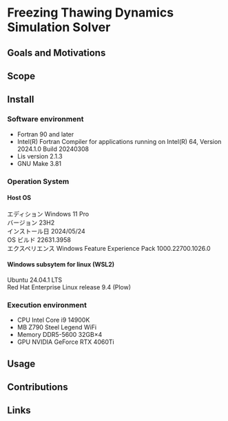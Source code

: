 # Freezing Thawing Dynamics Simulation Solver

## Goals and Motivations

## Scope

## Install
### Software environment
* Fortran 90 and later
* Intel(R) Fortran Compiler for applications running on Intel(R) 64, Version 2024.1.0 Build 20240308
* Lis version 2.1.3
* GNU Make 3.81

### Operation System
#### Host OS
エディション	Windows 11 Pro <br>
バージョン	23H2 <br>
インストール日	2024/05/24 <br>
OS ビルド	22631.3958 <br>
エクスペリエンス	Windows Feature Experience Pack 1000.22700.1026.0

#### Windows subsytem for linux (WSL2)
Ubuntu 24.04.1 LTS <br>
Red Hat Enterprise Linux release 9.4 (Plow)

### Execution environment
* CPU Intel Core i9 14900K
* MB Z790 Steel Legend WiFi
* Memory DDR5-5600 32GB×4
* GPU NVIDIA GeForce RTX 4060Ti


## Usage

## Contributions

## Links
